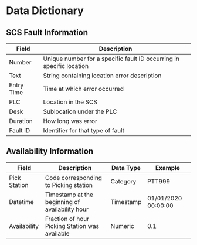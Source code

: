 # Data Dictionary

## SCS Fault Information

| Field | Description |
|-------|-------------|
|Number |Unique number for a specific fault ID occurring in specific location |
|Text | String containing location error description |
| Entry Time | Time at which error occurred |
| PLC | Location in the SCS |
| Desk | Sublocation under the PLC |
| Duration | How long was error |
| Fault ID | Identifier for that type of fault |


## Availability Information


| Field | Description | Data Type |Example |
|-------|-------------|--|--|
|Pick Station | Code corresponding to Picking station| Category | PTT999 |
| Datetime | Timestamp at the beginning of availability hour | Timestamp | 01/01/2020 00:00:00 | 
| Availability | Fraction of hour Picking Station was available | Numeric | 0.1|

